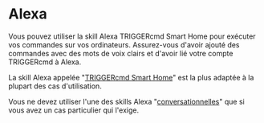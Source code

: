 # Alexa

Vous pouvez utiliser la skill Alexa TRIGGERcmd Smart Home pour exécuter vos commandes sur vos ordinateurs. Assurez-vous d'avoir ajouté des commandes avec des mots de voix clairs et d'avoir lié votre compte TRIGGERcmd à Alexa.

La skill Alexa appelée "[TRIGGERcmd Smart Home](./SmartHomeAlexa.md)" est la plus adaptée à la plupart des cas d'utilisation.

Vous ne devez utiliser l'une des skills Alexa "[conversationnelles](./ConversationalAlexa.md)" que si vous avez un cas particulier qui l'exige.
